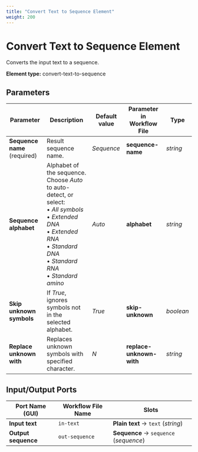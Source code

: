 ```yaml
---
title: "Convert Text to Sequence Element"
weight: 200
---
```


# Convert Text to Sequence Element

Converts the input text to a sequence.

**Element type:** convert-text-to-sequence

## Parameters

| Parameter                    | Description                                                                                                                                                                                 | Default value | Parameter in Workflow File | Type      |
|------------------------------|---------------------------------------------------------------------------------------------------------------------------------------------------------------------------------------------|---------------|----------------------------|-----------|
| **Sequence name** (required) | Result sequence name.                                                                                                                                                                       | _Sequence_    | **sequence-name**          | _string_  |
| **Sequence alphabet**        | Alphabet of the sequence. Choose _Auto_ to auto-detect, or select:<br>• _All symbols_<br>• _Extended DNA_<br>• _Extended RNA_<br>• _Standard DNA_<br>• _Standard RNA_<br>• _Standard amino_ | _Auto_        | **alphabet**               | _string_  |
| **Skip unknown symbols**     | If _True_, ignores symbols not in the selected alphabet.                                                                                                                                    | _True_        | **skip-unknown**           | _boolean_ |
| **Replace unknown with**     | Replaces unknown symbols with specified character.                                                                                                                                          | _N_           | **replace-unknown-with**   | _string_  |

## Input/Output Ports

| Port Name (GUI)     | Workflow File Name | Slots                                  |
|---------------------|--------------------|----------------------------------------|
| **Input text**      | `in-text`          | **Plain text** → `text` (_string_)     |
| **Output sequence** | `out-sequence`     | **Sequence** → `sequence` (_sequence_) |
